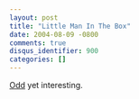 ```yaml
---
layout: post
title: "Little Man In The Box"
date: 2004-08-09 -0800
comments: true
disqus_identifier: 900
categories: []
---
```

[Odd](http://www.lebonze.co.uk/stuff/move.htm) yet interesting.


